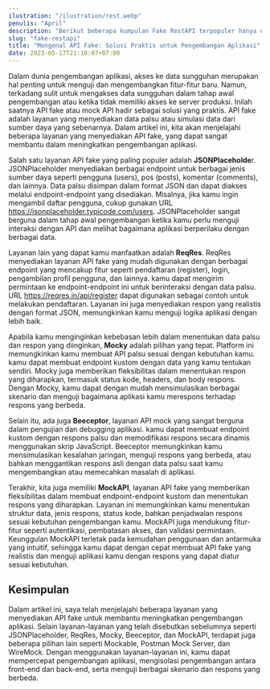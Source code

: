 ```yaml
---
ilustration: "/ilustration/rest.webp"
penulis: "April"
description: "Berikut beberapa kumpulan Fake RestAPI terpopuler hanya di Jongnesia.com"
slug: "fake-restapi"
title: "Mengenal API Fake: Solusi Praktis untuk Pengembangan Aplikasi"
date: 2023-05-17T21:10:07+07:00
---
```


Dalam dunia pengembangan aplikasi, akses ke data sungguhan merupakan hal penting untuk menguji dan mengembangkan fitur-fitur baru. Namun, terkadang sulit untuk mengakses data sungguhan dalam tahap awal pengembangan atau ketika tidak memiliki akses ke server produksi. Inilah saatnya API fake atau mock API hadir sebagai solusi yang praktis. API fake adalah layanan yang menyediakan data palsu atau simulasi data dari sumber daya yang sebenarnya. Dalam artikel ini, kita akan menjelajahi beberapa layanan yang menyediakan API fake, yang dapat sangat membantu dalam meningkatkan pengembangan aplikasi.

Salah satu layanan API fake yang paling populer adalah **JSONPlaceholde**r. JSONPlaceholder menyediakan berbagai endpoint untuk berbagai jenis sumber daya seperti pengguna (users), pos (posts), komentar (comments), dan lainnya. Data palsu disimpan dalam format JSON dan dapat diakses melalui endpoint-endpoint yang disediakan. Misalnya, jika kamu ingin mengambil daftar pengguna, cukup gunakan URL https://jsonplaceholder.typicode.com/users. JSONPlaceholder sangat berguna dalam tahap awal pengembangan ketika kamu perlu menguji interaksi dengan API dan melihat bagaimana aplikasi berperilaku dengan berbagai data.

Layanan lain yang dapat kamu manfaatkan adalah **ReqRes**. ReqRes menyediakan layanan API fake yang mudah digunakan dengan berbagai endpoint yang mencakup fitur seperti pendaftaran (register), login, pengambilan profil pengguna, dan lainnya. kamu dapat mengirim permintaan ke endpoint-endpoint ini untuk berinteraksi dengan data palsu. URL https://reqres.in/api/register dapat digunakan sebagai contoh untuk melakukan pendaftaran. Layanan ini juga menyediakan respon yang realistis dengan format JSON, memungkinkan kamu menguji logika aplikasi dengan lebih baik.

Apabila kamu menginginkan kebebasan lebih dalam menentukan data palsu dan respon yang diinginkan, **Mocky** adalah pilihan yang tepat. Platform ini memungkinkan kamu membuat API palsu sesuai dengan kebutuhan kamu. kamu dapat membuat endpoint kustom dengan data yang kamu tentukan sendiri. Mocky juga memberikan fleksibilitas dalam menentukan respon yang diharapkan, termasuk status kode, headers, dan body respons. Dengan Mocky, kamu dapat dengan mudah mensimulasikan berbagai skenario dan menguji bagaimana aplikasi kamu merespons terhadap respons yang berbeda.

Selain itu, ada juga **Beeceptor**, layanan API mock yang sangat berguna dalam pengujian dan debugging aplikasi. kamu dapat membuat endpoint kustom dengan respons palsu dan memodifikasi respons secara dinamis menggunakan skrip JavaScript. Beeceptor memungkinkan kamu mensimulasikan kesalahan jaringan, menguji respons yang berbeda, atau bahkan menggantikan respons asli dengan data palsu saat kamu mengembangkan atau memecahkan masalah di aplikasi.

Terakhir, kita juga memiliki **MockAPI**, layanan API fake yang memberikan fleksibilitas dalam membuat endpoint-endpoint kustom dan menentukan respons yang diharapkan. Layanan ini memungkinkan kamu menentukan struktur data, jenis respons, status kode, bahkan penjadwalan respons sesuai kebutuhan pengembangan kamu. MockAPI juga mendukung fitur-fitur seperti autentikasi, pembatasan akses, dan validasi permintaan. Keunggulan MockAPI terletak pada kemudahan penggunaan dan antarmuka yang intuitif, sehingga kamu dapat dengan cepat membuat API fake yang realistis dan menguji aplikasi kamu dengan respons yang dapat diatur sesuai kebutuhan.

## Kesimpulan

Dalam artikel ini, saya telah menjelajahi beberapa layanan yang menyediakan API fake untuk membantu meningkatkan pengembangan aplikasi. Selain layanan-layanan yang telah disebutkan sebelumnya seperti JSONPlaceholder, ReqRes, Mocky, Beeceptor, dan MockAPI, terdapat juga beberapa pilihan lain seperti Mockable, Postman Mock Server, dan WireMock. Dengan menggunakan layanan-layanan ini, kamu dapat mempercepat pengembangan aplikasi, mengisolasi pengembangan antara front-end dan back-end, serta menguji berbagai skenario dan respons yang berbeda.
